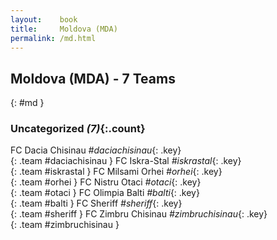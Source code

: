 ```yaml
---
layout:    book
title:     Moldova (MDA)
permalink: /md.html
---
```


## Moldova (MDA) - 7 Teams
{: #md }





### Uncategorized _(7)_{:.count}

FC Dacia Chisinau _#daciachisinau_{: .key} <br>
{: .team #daciachisinau }
FC Iskra-Stal _#iskrastal_{: .key} <br>
{: .team #iskrastal }
FC Milsami Orhei _#orhei_{: .key} <br>
{: .team #orhei }
FC Nistru Otaci _#otaci_{: .key} <br>
{: .team #otaci }
FC Olimpia Balti _#balti_{: .key} <br>
{: .team #balti }
FC Sheriff _#sheriff_{: .key} <br>
{: .team #sheriff }
FC Zimbru Chisinau _#zimbruchisinau_{: .key} <br>
{: .team #zimbruchisinau }


 
